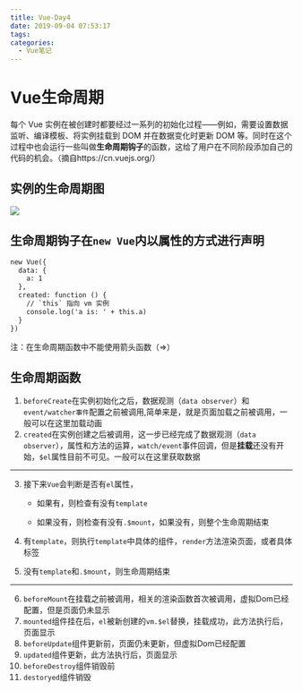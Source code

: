 ```yaml
---
title: Vue-Day4
date: 2019-09-04 07:53:17
tags:
categories:
  - Vue笔记
---
```


# Vue生命周期

每个 Vue 实例在被创建时都要经过一系列的初始化过程——例如，需要设置数据监听、编译模板、将实例挂载到 DOM 并在数据变化时更新 DOM 等。同时在这个过程中也会运行一些叫做**生命周期钩子**的函数，这给了用户在不同阶段添加自己的代码的机会。（摘自https://cn.vuejs.org/）

<!--more-->

## 实例的生命周期图

![](https://cdn.ego1st.cn/postImg/vuelife.png)

## 生命周期钩子在`new Vue`内以**属性**的方式进行声明

```html
new Vue({
  data: {
    a: 1
  },
  created: function () {
    // `this` 指向 vm 实例
    console.log('a is: ' + this.a)
  }
})
```

注：在生命周期函数中不能使用箭头函数（=>）

## 生命周期函数

1. `beforeCreate`在实例初始化之后，数据观测（`data observer`）和 `event/watcher事件`配置之前被调用,简单来是，就是页面加载之前被调用，一般可以在这里加载动画
2. `created`在实例创建之后被调用，这一步已经完成了数据观测（`data observer`），属性和方法的运算，`watch/event`事件回调，但是**挂载**还没有开始，`$el`属性目前不可见。一般可以在这里获取数据

------

3. 接下来`Vue`会判断是否有`el`属性，

   + 如果有，则检查有没有`template`

   + 如果没有，则检查有没有`.$mount`，如果没有，则整个生命周期结束

4. 有`template`，则执行`template`中具体的组件，`render`方法渲染页面，或者具体标签

5. 没有`template`和`.$mount`，则生命周期结束

------

6. `beforeMount`在挂载之前被调用，相关的渲染函数首次被调用，虚拟Dom已经配置，但是页面仍未显示
7. `mounted`组件挂在后，`el`被新创建的`vm.$el`替换，挂载成功，此方法执行后，页面显示
8. `beforeUpdate`组件更新前，页面仍未更新，但虚拟Dom已经配置
9. `updated`组件更新，此方法执行后，页面显示
10. `beforeDestroy`组件销毁前
11. `destoryed`组件销毁
